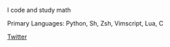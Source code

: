 I code and study math

Primary Languages: Python, Sh, Zsh, Vimscript, Lua, C

[Twitter](https://twitter.com/NeemaVedant)
